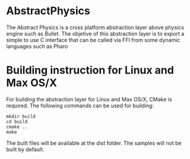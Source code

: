 # AbstractPhysics
The Abstract Physics is a cross platform abstraction layer above physics engine
such as Bullet. The objetive of this abstraction layer is to export a simple to
use C interface that can be called via FFI from some dynamic languages such as
Pharo

# Building instruction for Linux and Max OS/X
For building the abstraction layer for Linux and Max OS/X, CMake is required.
The following commands can be used for building:

    mkdir build
    cd build
    cmake ..
    make

The built files will be available at the dist folder. The samples will not be
built by default.
